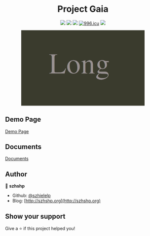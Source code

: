 <h1 align="center">
Project Gaia
</h1>

<center>

![]( https://img.shields.io/badge/License-MIT-brightgreen.svg  )
[![](https://img.shields.io/badge/Documented-YES-yellowgreen.svg)](https://szhielelp.github.io/JekyllTheme-ProjectGaia-Docs/#/)
[![](https://img.shields.io/badge/author-szhshp-blue.svg)](http://szhshp.org)
[![996.icu](https://img.shields.io/badge/link-996.icu-red.svg)](https://996.icu) 
[![](https://img.shields.io/badge/Demo-YES-yellowgreen.svg)](https://szhielelp.github.io/JekyllTheme-ProjectGaia/#/)

</center> 


<div align=center><img width="400px" src="logo.png"/></div>


## Demo Page

[ Demo Page](https://szhielelp.github.io/JekyllTheme-ProjectGaia/#/)

## Documents

[    Documents    ](https://szhielelp.github.io/JekyllTheme-ProjectGaia-Docs/#/)

## Author

👤 **szhshp**

* Github: [@szhielelp](https://github.com/szhielelp)
* Blog: [http://szhshp.org](http://szhshp.org)

## Show your support

Give a ⭐️ if this project helped you!
